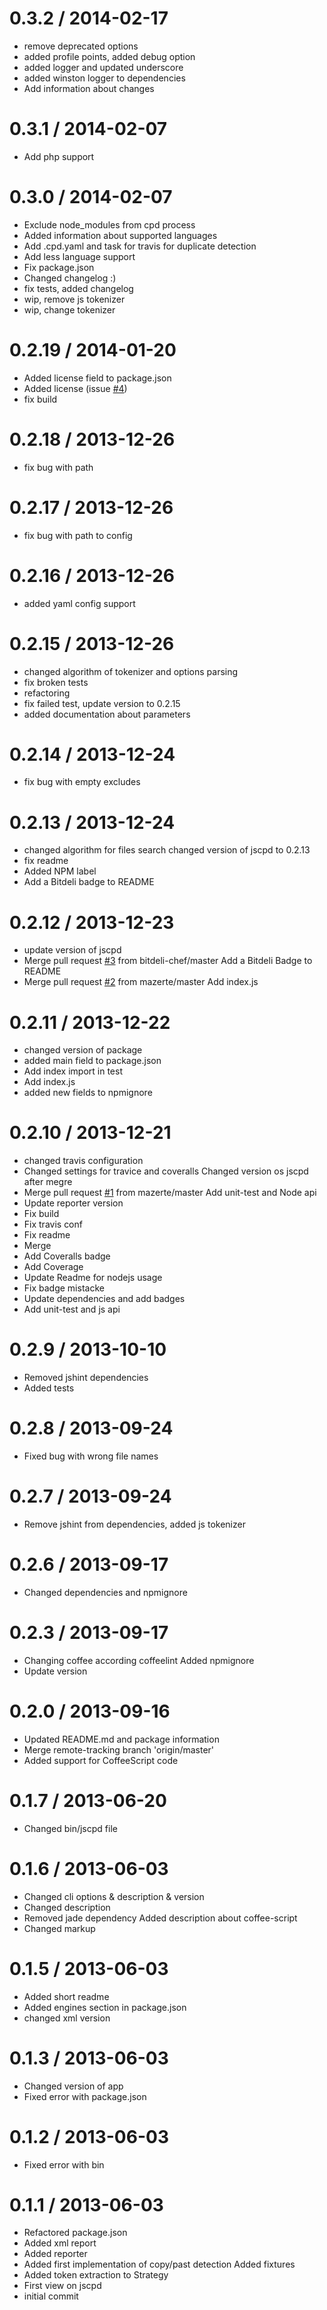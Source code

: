 0.3.2 / 2014-02-17
==================

  * remove deprecated options
  * added profile points, added debug option
  * added logger and updated underscore
  * added winston logger to dependencies
  * Add information about changes

0.3.1 / 2014-02-07
==================

  * Add php support

0.3.0 / 2014-02-07
==================

  * Exclude node_modules from cpd process
  * Added information about supported languages
  * Add .cpd.yaml and task for travis for duplicate detection
  * Add less language support
  * Fix package.json
  * Changed changelog :)
  * fix tests, added changelog
  * wip, remove js tokenizer
  * wip, change tokenizer

0.2.19 / 2014-01-20
===================

  * Added license field to package.json
  * Added license (issue [#4](https://github.com/kucherenko/jscpd/issues/4))
  * fix build

0.2.18 / 2013-12-26
===================

  * fix bug with path

0.2.17 / 2013-12-26
===================

  * fix bug with path to config

0.2.16 / 2013-12-26
===================

  * added yaml config support

0.2.15 / 2013-12-26
===================

  * changed algorithm of tokenizer and options parsing
  * fix broken tests
  * refactoring
  * fix failed test, update version to 0.2.15
  * added documentation about parameters

0.2.14 / 2013-12-24
===================

  * fix bug with empty excludes

0.2.13 / 2013-12-24
===================

  * changed algorithm for files search
    changed version of jscpd to 0.2.13
  * fix readme
  * Added NPM label
  * Add a Bitdeli badge to README

0.2.12 / 2013-12-23
===================

  * update version of jscpd
  * Merge pull request [#3](https://github.com/kucherenko/jscpd/issues/3) from bitdeli-chef/master
    Add a Bitdeli Badge to README
  * Merge pull request [#2](https://github.com/kucherenko/jscpd/issues/2) from mazerte/master
    Add index.js

0.2.11 / 2013-12-22
===================

  * changed version of package
  * added main field to package.json
  * Add index import in test
  * Add index.js
  * added new fields to npmignore

0.2.10 / 2013-12-21
===================

  * changed travis configuration
  * Changed settings for travice and coveralls
    Changed version os jscpd after megre
  * Merge pull request [#1](https://github.com/kucherenko/jscpd/issues/1) from mazerte/master
    Add unit-test and Node api
  * Update reporter version
  * Fix build
  * Fix travis conf
  * Fix readme
  * Merge
  * Add Coveralls badge
  * Add Coverage
  * Update Readme for nodejs usage
  * Fix badge mistacke
  * Update dependencies and add badges
  * Add unit-test and js api

0.2.9 / 2013-10-10
==================

  * Removed jshint dependencies
  * Added tests

0.2.8 / 2013-09-24
==================

  * Fixed bug with wrong file names

0.2.7 / 2013-09-24
==================

  * Remove jshint from dependencies, added js tokenizer

0.2.6 / 2013-09-17
==================

  * Changed dependencies and npmignore

0.2.3 / 2013-09-17
==================

  * Changing coffee according coffeelint
    Added npmignore
  * Update version

0.2.0 / 2013-09-16
==================

  * Updated README.md and package information
  * Merge remote-tracking branch 'origin/master'
  * Added support for CoffeeScript code

0.1.7 / 2013-06-20
==================

  * Changed bin/jscpd file

0.1.6 / 2013-06-03
==================

  * Changed cli options & description & version
  * Changed description
  * Removed jade dependency
    Added description about coffee-script
  * Changed markup

0.1.5 / 2013-06-03
==================

  * Added short readme
  * Added engines section in package.json
  * changed xml version

0.1.3 / 2013-06-03
==================

  * Changed version of app
  * Fixed error with package.json

0.1.2 / 2013-06-03
==================

  * Fixed error with bin

0.1.1 / 2013-06-03
==================

  * Refactored package.json
  * Added xml report
  * Added reporter
  * Added first implementation of copy/past detection
    Added fixtures
  * Added token extraction to Strategy
  * First view on jscpd
  * initial commit
